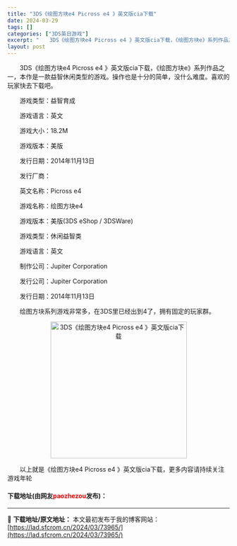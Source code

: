 ```yaml
---
title: "3DS《绘图方块e4 Picross e4 》英文版cia下载"
date: 2024-03-29
tags: []
categories: ["3DS英日游戏"]
excerpt: "　　3DS《绘图方块e4 Picross e4 》英文版cia下载，《绘图方块e》系列作品之一，本作是一款益智休闲类型的游戏。操作也是十分的简单，没什么难度。喜欢的玩家快去下载吧。 　　游戏类型：益智育成 　　游戏语言：英文 　　游戏大小：18.2M 　　游戏版本：美版 　　发行日期：2014年11&hellip;"
layout: post
---
```


 <p>　　3DS《绘图方块e4 Picross e4 》英文版cia下载，《绘图方块e》系列作品之一，本作是一款益智休闲类型的游戏。操作也是十分的简单，没什么难度。喜欢的玩家快去下载吧。</p> <p>　　游戏类型：益智育成</p> <p>　　游戏语言：英文</p> <p>　　游戏大小：18.2M</p> <p>　　游戏版本：美版</p> <p>　　发行日期：2014年11月13日</p> <p>　　发行厂商：</p> <p>　　英文名称：Picross e4</p> <p>　　游戏名称：绘图方块e4</p> <p>　　游戏版本：美版(3DS eShop / 3DSWare)</p> <p>　　游戏类型：休闲益智类</p> <p>　　游戏语言：英文</p> <p>　　制作公司：Jupiter Corporation</p> <p>　　发行公司：Jupiter Corporation</p> <p>　　发行日期：2014年11月13日</p> <p>　　绘图方块系列游戏非常多，在3DS里已经出到4了，拥有固定的玩家群。</p> <p align="center"><img align="" border="0" src="https://lad.sfcrom.cn/wp-content/uploads/2024/03/20240329_66063327c1d71.jpg" width="309" alt="3DS《绘图方块e4 Picross e4 》英文版cia下载" /></p> <p>　　以上就是《绘图方块e4 Picross e4 》英文版cia下载，更多内容请持续关注游戏年轮</p> <p><h4>下载地址(由网友<font color="red">paozhezou</font>发布)：</h4></p> 

---
📖 **下载地址/原文地址：** 本文最初发布于我的博客网站：[https://lad.sfcrom.cn/2024/03/73965/](https://lad.sfcrom.cn/2024/03/73965/)
